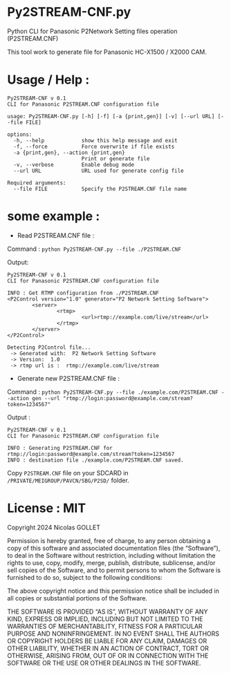 # Py2STREAM-CNF.py
Python CLI for Panasonic P2Network Setting files operation (P2STREAM.CNF) 

This tool work to generate file for Panasonic HC-X1500 / X2000 CAM.


# Usage / Help :

```
Py2STREAM-CNF v 0.1
CLI for Panasonic P2STREAM.CNF configuration file

usage: Py2STREAM-CNF.py [-h] [-f] [-a {print,gen}] [-v] [--url URL] [--file FILE]

options:
  -h, --help            show this help message and exit
  -f, --force           Force overwrite if file exists
  -a {print,gen}, --action {print,gen}
                        Print or generate file
  -v, --verbose         Enable debug mode
  --url URL             URL used for generate config file

Required arguments:
  --file FILE           Specify the P2STREAM.CNF file name

```

# some example :

- Read P2STREAM.CNF file :

Command : `python Py2STREAM-CNF.py --file ./P2STREAM.CNF`

Output:

```
Py2STREAM-CNF v 0.1
CLI for Panasonic P2STREAM.CNF configuration file

INFO : Get RTMP configuration from ./P2STREAM.CNF
<P2Control version="1.0" generator="P2 Network Setting Software">
        <server>
                <rtmp>
                        <url>rtmp://example.com/live/stream</url>
                </rtmp>
        </server>
</P2Control>

Detecting P2Control file...
 -> Generated with:  P2 Network Setting Software
 -> Version:  1.0
 -> rtmp url is :  rtmp://example.com/live/stream
```

- Generate new P2STREAM.CNF file :

Command : `python Py2STREAM-CNF.py --file ./example.com/P2STREAM.CNF --action gen --url "rtmp://login:password@example.com/stream?token=1234567"`

Output : 

```
Py2STREAM-CNF v 0.1
CLI for Panasonic P2STREAM.CNF configuration file

INFO : Generating P2STREAM.CNF for rtmp://login:password@example.com/stream?token=1234567
INFO : destination file ./example.com/P2STREAM.CNF saved. 
```

Copy `P2STREAM.CNF` file on your SDCARD in `/PRIVATE/MEIGROUP/PAVCN/SBG/P2SD/` folder.

# License : MIT 

Copyright 2024 Nicolas GOLLET

Permission is hereby granted, free of charge, to any person obtaining a copy of this software and associated documentation files (the “Software”), to deal in the Software without restriction, including without limitation the rights to use, copy, modify, merge, publish, distribute, sublicense, and/or sell copies of the Software, and to permit persons to whom the Software is furnished to do so, subject to the following conditions:

The above copyright notice and this permission notice shall be included in all copies or substantial portions of the Software.

THE SOFTWARE IS PROVIDED “AS IS”, WITHOUT WARRANTY OF ANY KIND, EXPRESS OR IMPLIED, INCLUDING BUT NOT LIMITED TO THE WARRANTIES OF MERCHANTABILITY, FITNESS FOR A PARTICULAR PURPOSE AND NONINFRINGEMENT. IN NO EVENT SHALL THE AUTHORS OR COPYRIGHT HOLDERS BE LIABLE FOR ANY CLAIM, DAMAGES OR OTHER LIABILITY, WHETHER IN AN ACTION OF CONTRACT, TORT OR OTHERWISE, ARISING FROM, OUT OF OR IN CONNECTION WITH THE SOFTWARE OR THE USE OR OTHER DEALINGS IN THE SOFTWARE.
